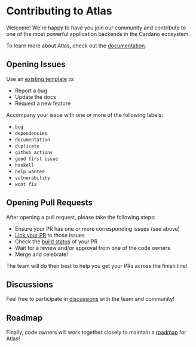 # Contributing to Atlas

Welcome! We're happy to have you join our community and contribute to one of the most powerful application backends in the Cardano ecosystem.

To learn more about Atlas, check out the [documentation](https://atlas-app.io/). 

## Opening Issues

Use an [existing template](https://github.com/geniusyield/atlas/issues/new/choose) to:
- Report a bug
- Update the docs
- Request a new feature

Accompany your issue with one or more of the following labels:
- `bug`
- `dependencies`
- `documentation`
- `duplicate`
- `github actions`
- `good first issue`
- `haskell`
- `help wanted`
- `vulnerability`
- `wont fix`

## Opening Pull Requests
After opening a pull request, please take the following steps:
- Ensure your PR has one or more corresponding issues (see above)
- [Link your PR](https://docs.github.com/en/issues/tracking-your-work-with-issues/linking-a-pull-request-to-an-issue) to those issues
- Check the [build status](https://github.com/geniusyield/atlas/actions/new) of your PR
- Wait for a review and/or approval from one of the code owners
- Merge and celebrate!

The team will do their best to help you get your PRs across the finish line!

## Discussions
Feel free to participate in [discussions](https://github.com/geniusyield/atlas/discussions) with the team and community! 

## Roadmap
Finally, code owners will work together closely to maintain a [roadmap](https://github.com/orgs/geniusyield/projects/14/views/1) for Atlas!
